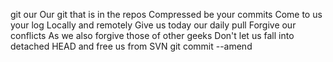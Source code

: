 git our
Our git that is in the repos
Compressed be your commits
Come to us your log
Locally and remotely
Give us today our daily pull
Forgive our conflicts
As we also forgive those of other geeks
Don't let us fall into detached HEAD
and free us from SVN
git commit --amend